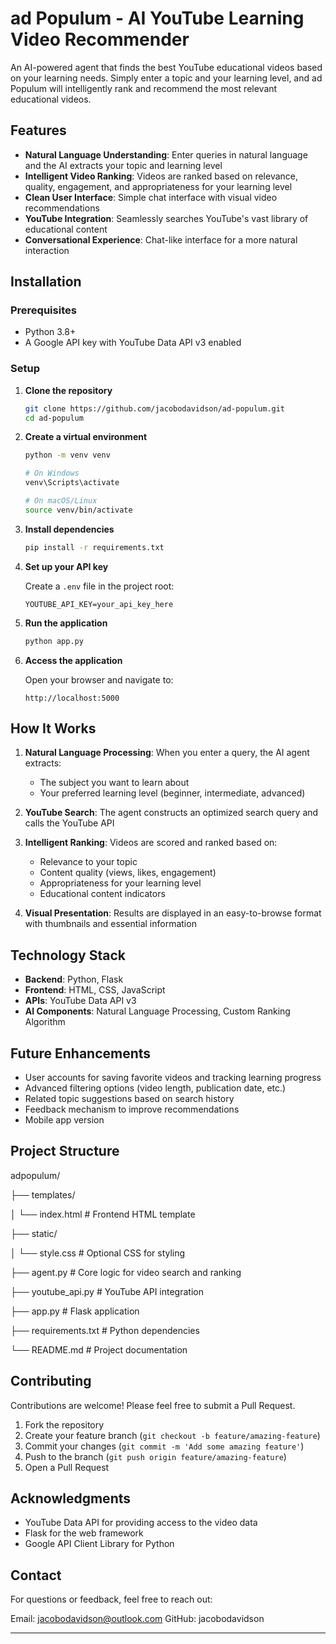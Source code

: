 # ad Populum - AI YouTube Learning Video Recommender

An AI-powered agent that finds the best YouTube educational videos based on your learning needs. Simply enter a topic and your learning level, and ad Populum will intelligently rank and recommend the most relevant educational videos.

## Features

- **Natural Language Understanding**: Enter queries in natural language and the AI extracts your topic and learning level
- **Intelligent Video Ranking**: Videos are ranked based on relevance, quality, engagement, and appropriateness for your learning level
- **Clean User Interface**: Simple chat interface with visual video recommendations
- **YouTube Integration**: Seamlessly searches YouTube's vast library of educational content
- **Conversational Experience**: Chat-like interface for a more natural interaction

## Installation

### Prerequisites

- Python 3.8+
- A Google API key with YouTube Data API v3 enabled

### Setup

1. **Clone the repository**
   ```bash
   git clone https://github.com/jacobodavidson/ad-populum.git
   cd ad-populum
   ```

2. **Create a virtual environment**
   ```bash
   python -m venv venv
   
   # On Windows
   venv\Scripts\activate
   
   # On macOS/Linux
   source venv/bin/activate
   ```

3. **Install dependencies**
   ```bash
   pip install -r requirements.txt
   ```

4. **Set up your API key**
   
   Create a `.env` file in the project root:
   ```
   YOUTUBE_API_KEY=your_api_key_here
   ```

5. **Run the application**
   ```bash
   python app.py
   ```

6. **Access the application**
   
   Open your browser and navigate to:
   ```
   http://localhost:5000
   ```

## How It Works

1. **Natural Language Processing**: When you enter a query, the AI agent extracts:
   - The subject you want to learn about
   - Your preferred learning level (beginner, intermediate, advanced)

2. **YouTube Search**: The agent constructs an optimized search query and calls the YouTube API

3. **Intelligent Ranking**: Videos are scored and ranked based on:
   - Relevance to your topic
   - Content quality (views, likes, engagement)
   - Appropriateness for your learning level
   - Educational content indicators

4. **Visual Presentation**: Results are displayed in an easy-to-browse format with thumbnails and essential information

## Technology Stack

- **Backend**: Python, Flask
- **Frontend**: HTML, CSS, JavaScript
- **APIs**: YouTube Data API v3
- **AI Components**: Natural Language Processing, Custom Ranking Algorithm

## Future Enhancements

- User accounts for saving favorite videos and tracking learning progress
- Advanced filtering options (video length, publication date, etc.)
- Related topic suggestions based on search history
- Feedback mechanism to improve recommendations
- Mobile app version

## Project Structure
adpopulum/

├── templates/

│   └── index.html         # Frontend HTML template

├── static/

│   └── style.css          # Optional CSS for styling

├── agent.py               # Core logic for video search and ranking

├── youtube_api.py         # YouTube API integration

├── app.py                 # Flask application

├── requirements.txt       # Python dependencies

└── README.md              # Project documentation


## Contributing

Contributions are welcome! Please feel free to submit a Pull Request.

1. Fork the repository
2. Create your feature branch (`git checkout -b feature/amazing-feature`)
3. Commit your changes (`git commit -m 'Add some amazing feature'`)
4. Push to the branch (`git push origin feature/amazing-feature`)
5. Open a Pull Request

## Acknowledgments

- YouTube Data API for providing access to the video data
- Flask for the web framework
- Google API Client Library for Python

## Contact

For questions or feedback, feel free to reach out:

Email: jacobodavidson@outlook.com
GitHub: jacobodavidson

---
